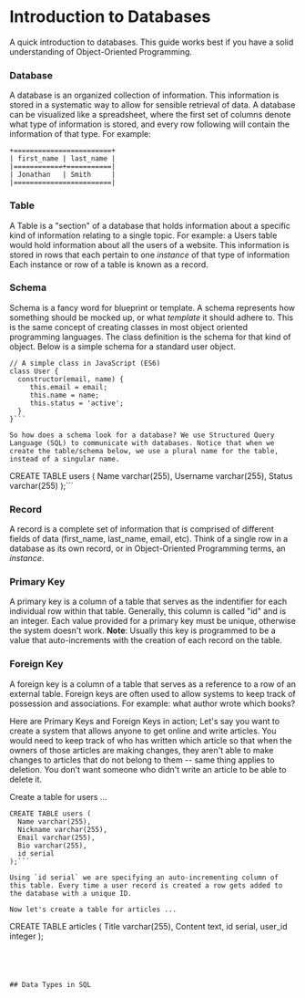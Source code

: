 # Introduction to Databases

A quick introduction to databases. This guide works best if you have a solid understanding of Object-Oriented Programming.

### Database
 A database is an organized collection of information. This information is stored in a systematic way to allow for sensible retrieval of data. A database can be visualized like a spreadsheet, where the first set of columns denote what type of information is stored, and every row following will contain the information of that type. For example:
 ```
 +========================+
 | first_name | last_name |
 |============+===========|
 | Jonathan   | Smith     |
 |========================|
 ```

### Table
A Table is a "section" of a database that holds information about a specific kind of information relating to a single topic. For example: a Users table would hold information about all the users of a website. This information is stored in rows that each pertain to one _instance_ of that type of information Each instance or row of a table is known as a record.

### Schema
Schema is a fancy word for blueprint or template. A schema represents how something should be mocked up, or what _template_ it should adhere to. This is the same concept of creating classes in most object oriented programming languages. The class definition is the schema for that kind of object. Below is a simple schema for a standard user object.

```
// A simple class in JavaScript (ES6)
class User {
  constructor(email, name) {
     this.email = email;
     this.name = name;
     this.status = 'active';
  }
}```

So how does a schema look for a database? We use Structured Query Language (SQL) to communicate with databases. Notice that when we create the table/schema below, we use a plural name for the table, instead of a singular name.

```
CREATE TABLE users (
  Name varchar(255),
  Username varchar(255),
  Status varchar(255)
);```


### Record
A record is a complete set of information that is comprised of different fields of data (first_name, last_name, email, etc). Think of a single row in a database as its own record, or in Object-Oriented Programming terms, an _instance_.

### Primary Key
A primary key is a column of a table that serves as the indentifier for each individual row within that table. Generally, this column is called "id" and is an integer. Each value provided for a primary key must be unique, otherwise the system doesn't work. **Note**: Usually this key is programmed to be a value that auto-increments with the creation of each record on the table.

### Foreign Key
A foreign key is a column of a table that serves as a reference to a row of an external table. Foreign keys are often used to allow systems to keep track of possession and associations. For example: what author wrote which books?  


Here are Primary Keys and Foreign Keys in action; Let's say you want to create a system that allows anyone to get online and write articles. You would need to keep track of who has written which article so that when the owners of those articles are making changes, they aren't able to make changes to articles that do not belong to them -- same thing applies to deletion. You don't want someone who didn't write an article to be able to delete it.  

Create a table for users ...
```
CREATE TABLE users (
  Name varchar(255),
  Nickname varchar(255),
  Email varchar(255),
  Bio varchar(255),
  id serial
);```  

Using `id serial` we are specifying an auto-incrementing column of this table. Every time a user record is created a row gets added to the database with a unique ID.  

Now let's create a table for articles ...
```
CREATE TABLE articles (
  Title varchar(255),
  Content text,
  id serial,
  user_id integer
);
```




## Data Types in SQL
